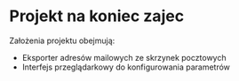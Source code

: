 # Projekt na koniec zajec

Założenia projektu obejmują:
- Eksporter adresów mailowych ze skrzynek pocztowych
- Interfejs przeglądarkowy do konfigurowania parametrów